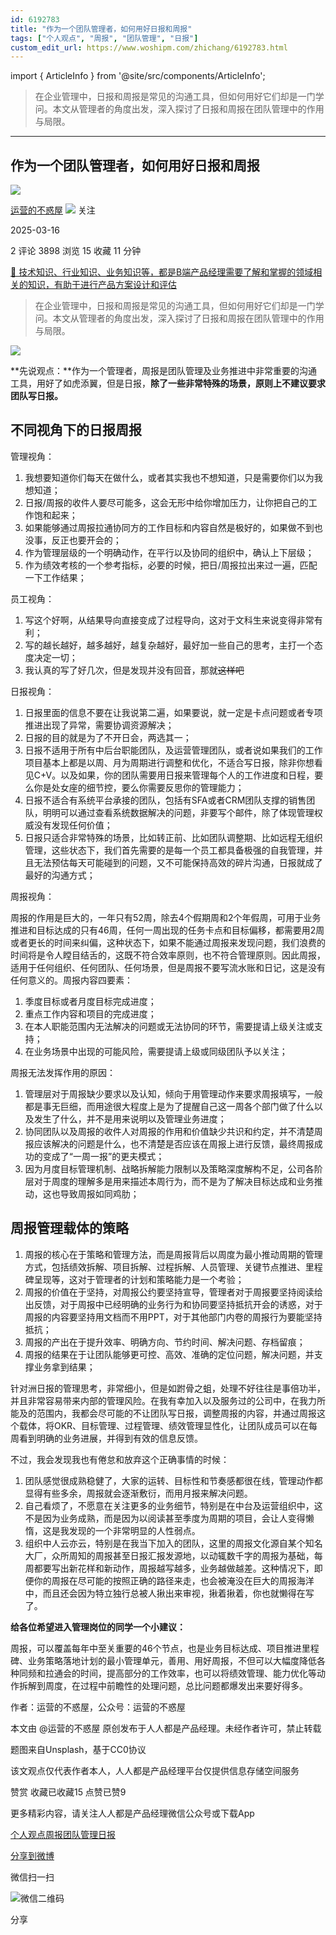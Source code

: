 ```yaml
---
id: 6192783
title: "作为一个团队管理者，如何用好日报和周报"
tags: ["个人观点", "周报", "团队管理", "日报"]
custom_edit_url: https://www.woshipm.com/zhichang/6192783.html
---
```

import { ArticleInfo } from '@site/src/components/ArticleInfo';

<ArticleInfo
    author="运营的不惑屋"
    authorLink="https://www.woshipm.com/u/1598311"
    published="2025-03-16"
    views={3898}
    comments={2}
    collects={15}
/>

> 在企业管理中，日报和周报是常见的沟通工具，但如何用好它们却是一门学问。本文从管理者的角度出发，深入探讨了日报和周报在团队管理中的作用与局限。

---

## 作为一个团队管理者，如何用好日报和周报

[![](https://static.woshipm.com/ttw_avatar_20240921170504_1910.jpg?imageView2/1/w/72/h/72/q/100)](https://www.woshipm.com/u/1598311)

[运营的不惑屋](https://www.woshipm.com/u/1598311) ![](https://static.woshipm.com/tag/1101_1@2x.png) 关注

2025-03-16

2 评论 3898 浏览 15 收藏 11 分钟

[🔗 技术知识、行业知识、业务知识等，都是B端产品经理需要了解和掌握的领域相关的知识，有助于进行产品方案设计和评估](https://ke.qidianla.com/courses/bcpm)

> 在企业管理中，日报和周报是常见的沟通工具，但如何用好它们却是一门学问。本文从管理者的角度出发，深入探讨了日报和周报在团队管理中的作用与局限。

![](https://image.woshipm.com/2023/04/14/71970436-da8e-11ed-b69c-00163e0b5ff3.png)

**先说观点：**作为一个管理者，周报是团队管理及业务推进中非常重要的沟通工具，用好了如虎添翼，但是日报，**除了一些非常特殊的场景，原则上不建议要求团队写日报。**

## 不同视角下的日报周报

管理视角：

1.  我想要知道你们每天在做什么，或者其实我也不想知道，只是需要你们以为我想知道；
2.  日报/周报的收件人要尽可能多，这会无形中给你增加压力，让你把自己的工作饱和起来；
3.  如果能够通过周报拉通协同方的工作目标和内容自然是极好的，如果做不到也没事，反正也要开会的；
4.  作为管理层级的一个明确动作，在平行以及协同的组织中，确认上下层级；
5.  作为绩效考核的一个参考指标，必要的时候，把日/周报拉出来过一遍，匹配一下工作结果；

员工视角：

1.  写这个好啊，从结果导向直接变成了过程导向，这对于文科生来说变得非常有利；
2.  写的越长越好，越多越好，越复杂越好，最好加一些自己的思考，主打一个态度决定一切；
3.  我认真的写了好几次，但是发现并没有回音，那就~~这样吧~~

日报视角：

1.  日报里面的信息不要在让我说第二遍，如果要说，就一定是卡点问题或者专项推进出现了异常，需要协调资源解决；
2.  日报的目的就是为了不开日会，两选其一；
3.  日报不适用于所有中后台职能团队，及运营管理团队，或者说如果我们的工作项目基本上都是以周、月为周期进行调整和优化，不适合写日报，除非你想看见C+V。以及如果，你的团队需要用日报来管理每个人的工作进度和日程，要么你是处女座的细节控，要么你需要反思你的管理能力；
4.  日报不适合有系统平台承接的团队，包括有SFA或者CRM团队支撑的销售团队，明明可以通过查看系统数据解决的问题，非要写个邮件，除了体现管理权威没有发现任何价值；
5.  日报只适合非常特殊的场景，比如转正前、比如团队调整期、比如远程无组织管理，这些状态下，我们首先需要的是每一个员工都具备极强的自我管理，并且无法预估每天可能碰到的问题，又不可能保持高效的碎片沟通，日报就成了最好的沟通方式；

周报视角：

周报的作用是巨大的，一年只有52周，除去4个假期周和2个年假周，可用于业务推进和目标达成的只有46周，任何一周出现的任务卡点和目标偏移，都需要用2周或者更长的时间来纠偏，这种状态下，如果不能通过周报来发现问题，我们浪费的时间将是令人瞠目结舌的，这既不符合效率原则，也不符合管理原则。因此周报，适用于任何组织、任何团队、任何场景，但是周报不要写流水账和日记，这是没有任何意义的。周报内容四要素：

1.  季度目标或者月度目标完成进度；
2.  重点工作内容和项目的完成进度；
3.  在本人职能范围内无法解决的问题或无法协同的环节，需要提请上级关注或支持；
4.  在业务场景中出现的可能风险，需要提请上级或同级团队予以关注；

周报无法发挥作用的原因：

1.  管理层对于周报缺少要求以及认知，倾向于用管理动作来要求周报填写，一般都是事无巨细，而用途很大程度上是为了提醒自己这一周各个部门做了什么以及发生了什么，并不是用来说明以及管理业务进度；
2.  协同团队以及周报的收件人对周报的作用和价值缺少共识和约定，并不清楚周报应该解决的问题是什么，也不清楚是否应该在周报上进行反馈，最终周报成功的变成了“一周一报”的更夫模式；
3.  因为月度目标管理机制、战略拆解能力限制以及策略深度解构不足，公司各阶层对于周度的理解多是用来描述本周行为，而不是为了解决目标达成和业务推动，这也导致周报如同鸡肋；

## 周报管理载体的策略

1.  周报的核心在于策略和管理方法，而是周报背后以周度为最小推动周期的管理方式，包括绩效拆解、项目拆解、过程拆解、人员管理、关键节点推进、里程碑呈现等，这对于管理者的计划和策略能力是一个考验；
2.  周报的价值在于坚持，对周报公约要坚持宣导，管理者对于周报要坚持阅读给出反馈，对于周报中已经明确的业务行为和协同要坚持抵抗开会的诱惑，对于周报的内容要坚持用文档而不用PPT，对于其他部门内卷的周报行为要能坚持抵抗；
3.  周报的产出在于提升效率、明确方向、节约时间、解决问题、存档留痕；
4.  周报的结果在于让团队能够更可控、高效、准确的定位问题，解决问题，并支撑业务拿到结果；‍‍‍‍‍‍‍‍‍‍‍‍‍‍‍‍‍‍‍‍‍‍‍‍‍‍‍‍‍‍‍‍‍‍‍‍‍‍‍‍‍‍‍‍‍‍‍‍‍‍‍‍‍

针对洲日报的管理思考，非常细小，但是如跗骨之蛆，处理不好往往是事倍功半，并且非常容易带来内部的管理风险。在我有幸加入以及服务过的公司中，在我力所能及的范围内，我都会尽可能的不让团队写日报，调整周报的内容，并通过周报这个载体，将OKR、目标管理、过程管理、绩效管理显性化，让团队成员可以在每周看到明确的业务进展，并得到有效的信息反馈。‍‍‍‍‍‍‍‍‍‍‍‍‍‍‍‍‍‍‍‍‍‍‍‍‍‍‍‍‍‍‍‍

不过，我会发现我也有倦怠和放弃这个正确事情的时候：‍‍‍‍‍

1.  团队感觉很成熟稳健了，大家的运转、目标性和节奏感都很在线，管理动作都显得有些多余，周报就会逐渐敷衍，而用月报来解决问题。‍‍‍‍‍‍‍‍‍‍‍‍‍‍‍‍‍‍‍‍
2.  自己看烦了，不愿意在关注更多的业务细节，特别是在中台及运营组织中，这不是因为业务成熟，而是因为以阅读甚至季度为周期的项目，会让人变得懒惰，这是我发现的一个非常明显的人性弱点。‍‍‍‍‍‍
3.  组织中人云亦云，特别是在我当下加入的团队，这里的周报文化源自某个知名大厂，众所周知的周报甚至日报汇报发源地，以动辄数千字的周报为基础，每周都要写出新花样和新动作，周报越写越多，业务越做越差。这种情况下，即便你的周报在尽可能的按照正确的路径来走，也会被淹没在巨大的周报海洋中，而且还会因为特立独行总被人揪出来审视，揪着揪着，你也就懒得在写了。‍‍‍‍‍‍‍‍‍‍‍‍‍‍‍‍‍‍‍‍‍‍‍‍‍‍‍‍‍‍‍‍‍‍‍‍‍‍‍‍‍‍‍‍‍‍‍‍‍‍‍‍‍‍‍‍‍‍‍‍‍‍‍‍‍

**给各位希望进入管理岗位的同学一个小建议：**

周报，可以覆盖每年中至关重要的46个节点，也是业务目标达成、项目推进里程碑、业务策略落地计划的最小管理单元，善用、用好周报，不但可以大幅度降低各种同频和拉通会的时间，提高部分的工作效率，也可以将绩效管理、能力优化等动作拆解到周度，在过程中前瞻性的处理问题，总比问题都爆发出来要好得多。‍‍‍‍‍‍‍‍‍‍‍

作者：运营的不惑屋，公众号：运营的不惑屋

本文由 @运营的不惑屋 原创发布于人人都是产品经理。未经作者许可，禁止转载

题图来自Unsplash，基于CC0协议

该文观点仅代表作者本人，人人都是产品经理平台仅提供信息存储空间服务

赞赏 收藏已收藏15 点赞已赞9

更多精彩内容，请关注人人都是产品经理微信公众号或下载App

[个人观点](https://www.woshipm.com/tag/%e4%b8%aa%e4%ba%ba%e8%a7%82%e7%82%b9)[周报](https://www.woshipm.com/tag/%e5%91%a8%e6%8a%a5)[团队管理](https://www.woshipm.com/tag/%e5%9b%a2%e9%98%9f%e7%ae%a1%e7%90%86)[日报](https://www.woshipm.com/tag/%e6%97%a5%e6%8a%a5)

[分享到微博](https://service.weibo.com/share/share.php?appkey=2775287854&title=作为一个团队管理者，如何用好日报和周报&url=https://www.woshipm.com/zhichang/6192783.html&pic=https://image.woshipm.com/2023/04/14/71970436-da8e-11ed-b69c-00163e0b5ff3.png)

微信扫一扫

![微信二维码](https://api.pwmqr.com/qrcode/create/?url=https://www.woshipm.com/zhichang/6192783.html)

分享